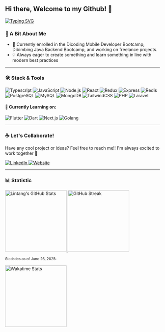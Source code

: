 ## Hi there, Welcome to my Github! 👋
<div align="left">

<a href="https://git.io/typing-svg"><img src="https://readme-typing-svg.demolab.com?font=Fira+Code&pause=1000&color=FABD2F&width=435&lines=Halo!+I'm+Lintang+Anugerah+E;Fullstack+Develover;A+passionate+learner" alt="Typing SVG" /></a>

</div>

### 🌱 A Bit About Me
- 🔭 Currently enrolled in the Dicoding Mobile Developer Bootcamp, Dibimbing Java Backend Bootcamp, and working on freelance projects.
- 💡 Always eager to create something and learn something in line with modern best practices

---

### 🛠️ Stack & Tools
![Typescript](https://img.shields.io/badge/-Typescript-black?style=flat-square&logo=typescript)
![JavaScript](https://img.shields.io/badge/-JavaScript-black?style=flat-square&logo=javascript)
![Node.js](https://img.shields.io/badge/-Node.js-black?style=flat-square&logo=node.js)
![React](https://img.shields.io/badge/-React-black?style=flat-square&logo=react)
![Redux](https://img.shields.io/badge/-Redux-black?style=flat-square&logo=redux)
![Express](https://img.shields.io/badge/-Express.js-black?style=flat-square&logo=express)
![Redis](https://img.shields.io/badge/-Redis-black?style=flat-square&logo=redis)
![PostgreSQL](https://img.shields.io/badge/-PostgreSQL-black?style=flat-square&logo=postgresql)
![MySQL](https://img.shields.io/badge/-MySQL-black?style=flat-square&logo=mysql)
![MongoDB](https://img.shields.io/badge/-MongoDB-black?style=flat-square&logo=mongodb)
![TailwindCSS](https://img.shields.io/badge/-TailwindCSS-black?style=flat-square&logo=tailwind-css)
![PHP](https://img.shields.io/badge/-Php-black?style=flat-square&logo=php)
![Laravel](https://img.shields.io/badge/-Laravel-black?style=flat-square&logo=laravel)

#### 🌱 Currently Learning on:</strong>
![Flutter](https://img.shields.io/badge/-Flutter-02569B?style=flat-square&logo=flutter&logoColor=white)
![Dart](https://img.shields.io/badge/-Dart-0175C2?style=flat-square&logo=dart&logoColor=white)
![Next.js](https://img.shields.io/badge/-Next.js-black?style=flat-square&logo=next.js)
![Golang](https://img.shields.io/badge/-Go-00ADD8?style=flat-square&logo=go&logoColor=white)

---

### ☕ Let's Collaborate!

Have any cool project or ideas? Feel free to reach me!! I'm always excited to work together 💪

<p align="left">
  <a href="https://www.linkedin.com/in/lintanganugerah/" target="_blank">
    <img src="https://img.shields.io/badge/LinkedIn-lintanganugerah-0A66C2?style=flat-square&logo=linkedin&logoColor=white" alt="LinkedIn" />
  </a>
  <a href="https://lintang.dev" target="_blank">
    <img src="https://img.shields.io/badge/Website-lintang.dev-0A66C2?style=flat-square&logo=Google-Chrome&logoColor=white" alt="Website" />
  </a>
</p>

---

### 📊 Statistic


<p align="left">
  <a href="https://github.com/anuraghazra/github-readme-stats">
    <img height="200" src="https://github-readme-stats-eight-theta.vercel.app/api?username=lintanganugerah&show_icons=true&theme=gruvbox&include_all_commits=true&count_private=true" alt="Lintang's GitHub Stats" />
  </a>
  <a href="https://github.com/anuraghazra/github-readme-streak-stats">
    <img height="200" src="https://github-readme-streak-stats.herokuapp.com/?user=lintanganugerah&theme=gruvbox" alt="GitHub Streak" />
  </a>
</p>

<small>Statistics as of June 26, 2025:</small>
<p align="left">
  <a href="https://github.com/anuraghazra/github-readme-stats">
    <img height="200" src="https://github-readme-stats.vercel.app/api/wakatime?username=lintanganugerah&theme=gruvbox&layout=compact" alt="Wakatime Stats" />
  </a>
</p>

<!--
https://github-readme-streak-stats.herokuapp.com/?user=lintanganugerah&theme=radical
-->
